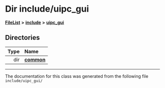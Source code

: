 

# Dir include/uipc\_gui



[**FileList**](files.md) **>** [**include**](dir_d44c64559bbebec7f509842c48db8b23.md) **>** [**uipc\_gui**](dir_e6f33594e1ca9c65efcf98646d93736b.md)














## Directories

| Type | Name |
| ---: | :--- |
| dir | [**common**](dir_a4796c188772d0a0fa09f1942d616969.md) <br> |

























































------------------------------
The documentation for this class was generated from the following file `include/uipc_gui/`

